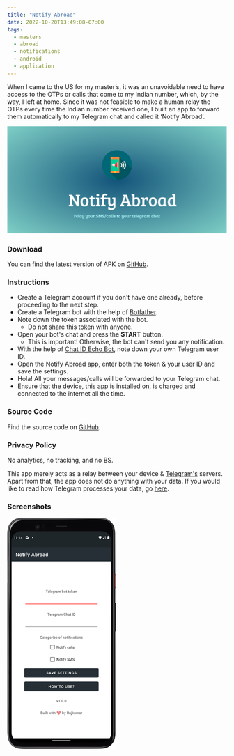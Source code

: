 ```yaml
---
title: "Notify Abroad"
date: 2022-10-20T13:49:08-07:00
tags:
  - masters
  - abroad
  - notifications
  - android
  - application
---
```


When I came to the US for my master’s, it was an unavoidable need to have access to the OTPs or calls that come to my Indian number, which, by the way, I left at home. Since it was not feasible to make a human relay the OTPs every time the Indian number received one, I built an app to forward them automatically to my Telegram chat and called it ‘Notify Abroad’.

![banner](/notify-abroad/banner.png)

### Download
You can find the latest version of APK on [GitHub](https://github.com/rajkumaar23/notify-abroad/releases/latest).

### Instructions
- Create a Telegram account if you don't have one already, before proceeding to the next step.
- Create a Telegram bot with the help of [Botfather](https://t.me/botfather).
- Note down the token associated with the bot.
  - Do not share this token with anyone.
- Open your bot's chat and press the **START** button.
  - This is important! Otherwise, the bot can't send you any notification.
- With the help of [Chat ID Echo Bot](https://t.me/chatid_echo_bot), note down your own Telegram user ID.
- Open the Notify Abroad app, enter both the token & your user ID and save the settings.
- Hola! All your messages/calls will be forwarded to your Telegram chat.
- Ensure that the device, this app is installed on, is charged and connected to the internet all the time.

### Source Code

Find the source code on [GitHub](https://github.com/rajkumaar23/notify-abroad).

### Privacy Policy
No analytics, no tracking, and no BS.

This app merely acts as a relay between your device & [Telegram's](https://telegram.org) servers. Apart from that, the app does not do anything with your data. If you would like to read how Telegram processes your data, go [here](https://telegram.org/privacy?setln=en).

### Screenshots

<div >
  <img src="/notify-abroad/mobile-ss1.png" width="250"/>
</div>